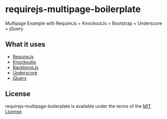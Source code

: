 requirejs-multipage-boilerplate
===============================

Multipage Example with  RequireJs + KnockoutJs + Bootstrap + Underscore + jQuery

## What it uses
* [RequireJs](http://requirejs.org/)
* [Knockoutjs](http://http://knockoutjs.com/)
* [BackboneJs](http://backbonejs.org/)
* [Underscore](http://underscorejs.org/)
* [jQuery](http://jquery.com/)

## License

requirejs-multipage-boilerplate is available under the terms of the [MIT License](http://www.jsplus.info).
